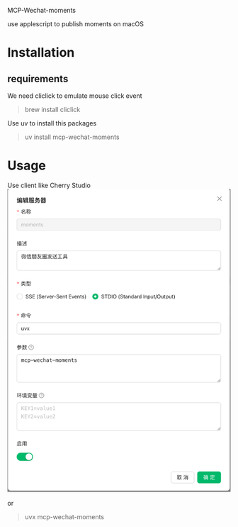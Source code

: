 MCP-Wechat-moments

use applescript to publish moments on macOS

# Installation

## requirements
We need cliclick to emulate mouse click event
> brew install cliclick

Use uv to install this packages
> uv install mcp-wechat-moments


# Usage
Use client like Cherry Studio
![intro](misc/intro.png)

or

> uvx mcp-wechat-moments

